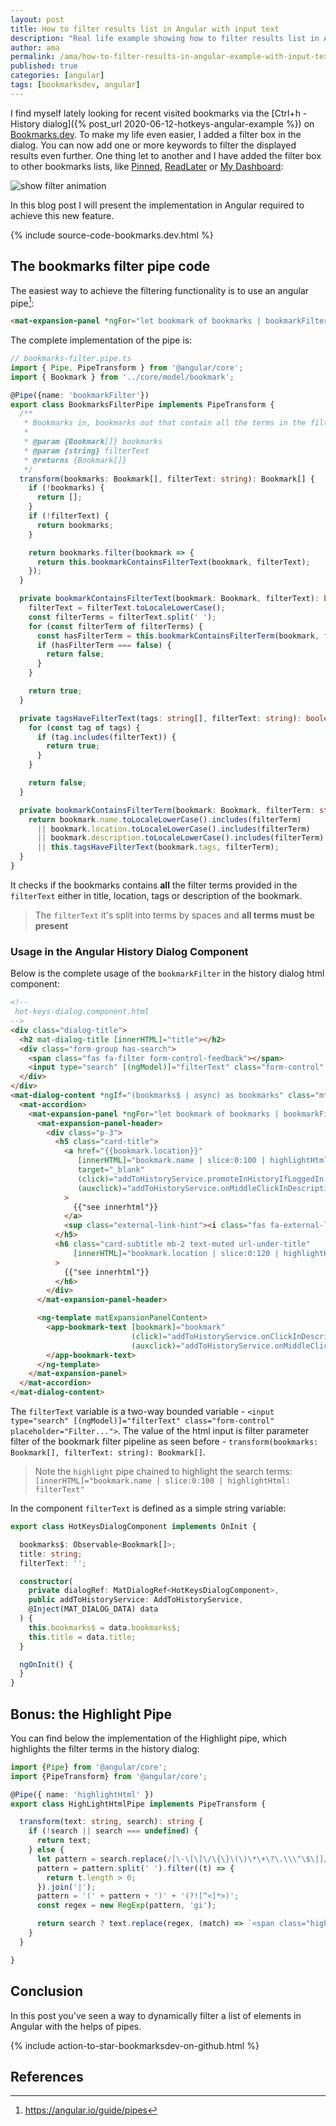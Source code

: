 ```yaml
---
layout: post
title: How to filter results list in Angular with input text
description: "Real life example showing how to filter results list in Angular and its implementation with Angular pipes."
author: ama
permalink: /ama/how-to-filter-results-in-angular-example-with-input-text
published: true
categories: [angular]
tags: [bookmarksdev, angular]
---
```


I find myself lately looking for recent visited bookmarks via the [Ctrl+h - History dialog]({% post_url 2020-06-12-hotkeys-angular-example %})
on [Bookmarks.dev](https://www.bookmarks.dev). To make my life even easier, I added a filter box in the dialog.
 You can now add one or more keywords to filter the <span class="highlight-yellow">displayed results</span> even further.
  One thing let to another and I have added the filter box to other bookmarks lists, like [Pinned](https://www.bookmarks.dev/?tab=history),
  [ReadLater](https://www.bookmarks.dev/?tab=read-later) or [My Dashboard](https://www.bookmarks.dev/dashboard):

![show filter animation](https://i.ibb.co/sjsZ5NL/show-filter-possibilities-800x500-from-ezgif.gif)

In this blog post I will present the implementation in Angular required to achieve this new feature.

{% include source-code-bookmarks.dev.html %}

<!--more-->

## The bookmarks filter pipe code
The easiest way to achieve the filtering functionality is to use an angular pipe[^1]:

```html
<mat-expansion-panel *ngFor="let bookmark of bookmarks | bookmarkFilter: filterText">
```

[^1]: <https://angular.io/guide/pipes>

The complete implementation of the pipe is:

```typescript
// bookmarks-filter.pipe.ts
import { Pipe, PipeTransform } from '@angular/core';
import { Bookmark } from '../core/model/bookmark';

@Pipe({name: 'bookmarkFilter'})
export class BookmarksFilterPipe implements PipeTransform {
  /**
   * Bookmarks in, bookmarks out that contain all the terms in the filterText
   *
   * @param {Bookmark[]} bookmarks
   * @param {string} filterText
   * @returns {Bookmark[]}
   */
  transform(bookmarks: Bookmark[], filterText: string): Bookmark[] {
    if (!bookmarks) {
      return [];
    }
    if (!filterText) {
      return bookmarks;
    }

    return bookmarks.filter(bookmark => {
      return this.bookmarkContainsFilterText(bookmark, filterText);
    });
  }

  private bookmarkContainsFilterText(bookmark: Bookmark, filterText): boolean {
    filterText = filterText.toLocaleLowerCase();
    const filterTerms = filterText.split(' ');
    for (const filterTerm of filterTerms) {
      const hasFilterTerm = this.bookmarkContainsFilterTerm(bookmark, filterTerm);
      if (hasFilterTerm === false) {
        return false;
      }
    }

    return true;
  }

  private tagsHaveFilterText(tags: string[], filterText: string): boolean {
    for (const tag of tags) {
      if (tag.includes(filterText)) {
        return true;
      }
    }

    return false;
  }

  private bookmarkContainsFilterTerm(bookmark: Bookmark, filterTerm: string) {
    return bookmark.name.toLocaleLowerCase().includes(filterTerm)
      || bookmark.location.toLocaleLowerCase().includes(filterTerm)
      || bookmark.description.toLocaleLowerCase().includes(filterTerm)
      || this.tagsHaveFilterText(bookmark.tags, filterTerm);
  }
}
```

It checks if the bookmarks contains **all** the filter terms provided in the `filterText` either in title, location, tags or description
of the bookmark.

> The `filterText` it's split into terms by spaces and **all terms must be present**

### Usage in the Angular History Dialog Component
Below is the complete usage of the `bookmarkFilter` in the history dialog html component:

```html
<!--
 hot-keys-dialog.component.html
-->
<div class="dialog-title">
  <h2 mat-dialog-title [innerHTML]="title"></h2>
  <div class="form-group has-search">
    <span class="fas fa-filter form-control-feedback"></span>
    <input type="search" [(ngModel)]="filterText" class="form-control" placeholder="Filter...">
  </div>
</div>
<mat-dialog-content *ngIf="(bookmarks$ | async) as bookmarks" class="mt-2 pt-1 pb-1">
  <mat-accordion>
    <mat-expansion-panel *ngFor="let bookmark of bookmarks | bookmarkFilter: filterText">
      <mat-expansion-panel-header>
        <div class="p-3">
          <h5 class="card-title">
            <a href="{{bookmark.location}}"
               [innerHTML]="bookmark.name | slice:0:100 | highlightHtml: filterText"
               target="_blank"
               (click)="addToHistoryService.promoteInHistoryIfLoggedIn(true, bookmark)"
               (auxclick)="addToHistoryService.onMiddleClickInDescription(true, $event, bookmark)"
            >
              {{"see innerhtml"}}
            </a>
            <sup class="external-link-hint"><i class="fas fa-external-link-alt"></i></sup>
          </h5>
          <h6 class="card-subtitle mb-2 text-muted url-under-title"
              [innerHTML]="bookmark.location | slice:0:120 | highlightHtml: filterText"
          >
            {{"see innerhtml"}}
          </h6>
        </div>
      </mat-expansion-panel-header>

      <ng-template matExpansionPanelContent>
        <app-bookmark-text [bookmark]="bookmark"
                           (click)="addToHistoryService.onClickInDescription(true, $event, bookmark)"
                           (auxclick)="addToHistoryService.onMiddleClickInDescription(true, $event, bookmark)">
        </app-bookmark-text>
      </ng-template>
    </mat-expansion-panel>
  </mat-accordion>
</mat-dialog-content>
```

The `filterText` variable is a two-way bounded variable - `<input type="search" [(ngModel)]="filterText" class="form-control" placeholder="Filter...">`.
The value of the html input is filter parameter filter of the bookmark filter pipeline as seen
before - `transform(bookmarks: Bookmark[], filterText: string): Bookmark[]`.

> Note the `highlight` pipe chained to highlight the search terms: `[innerHTML]="bookmark.name | slice:0:100 | highlightHtml: filterText"`

In the component `filterText` is defined as a simple string variable:

```typescript
export class HotKeysDialogComponent implements OnInit {

  bookmarks$: Observable<Bookmark[]>;
  title: string;
  filterText: '';

  constructor(
    private dialogRef: MatDialogRef<HotKeysDialogComponent>,
    public addToHistoryService: AddToHistoryService,
    @Inject(MAT_DIALOG_DATA) data
  ) {
    this.bookmarks$ = data.bookmarks$;
    this.title = data.title;
  }

  ngOnInit() {
  }
}
```

## Bonus: the Highlight Pipe
You can find below the implementation of the Highlight pipe, which highlights the filter terms in the history dialog:
```typescript
import {Pipe} from '@angular/core';
import {PipeTransform} from '@angular/core';

@Pipe({ name: 'highlightHtml' })
export class HighLightHtmlPipe implements PipeTransform {

  transform(text: string, search): string {
    if (!search || search === undefined) {
      return text;
    } else {
      let pattern = search.replace(/[\-\[\]\/\{\}\(\)\*\+\?\.\\\^\$\|]/g, '\\$&');
      pattern = pattern.split(' ').filter((t) => {
        return t.length > 0;
      }).join('|');
      pattern = '(' + pattern + ')' + '(?![^<]*>)';
      const regex = new RegExp(pattern, 'gi');

      return search ? text.replace(regex, (match) => `<span class="highlight">${match}</span>`) : text;
    }
  }

}
```

## Conclusion
In this post you've seen a way to dynamically filter a list of elements in Angular with the helps of pipes.

{% include action-to-star-bookmarksdev-on-github.html %}

## References


